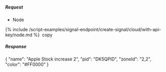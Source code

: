 
##### Request
<ul class="tabs__top-bar">
    <li class="tab-link current" data-tab="tab-install-create-signal-node-cloud">Node</li>
</ul>
<div id="tab-install-create-signal-node-cloud" class=" code tabs__content current" markdown="1">
{% include /script-examples/signal-endpoint/create-signal/cloud/with-api-key/node.md %}
  <a class="btn btn-sm" onclick="copyToClipBoard('tab-install-create-signal-node-cloud')"><i class="fa fa-copy"></i>&nbsp;copy</a>
</div>

##### Response

<div  class="code code-response">
  <div class="json-code" id="example1">
    {
      "name": "Apple Stock increase 2",
      "pid": "DK5QPID",
      "zoneId": "2,2",
      "color": "#FF0000"
    }
  </div>
</div>

